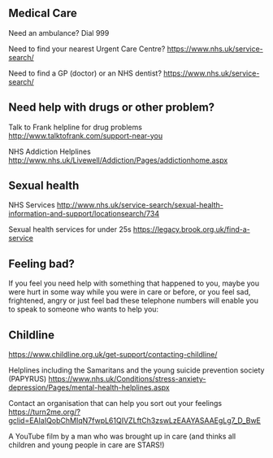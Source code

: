 ## Medical Care

Need an ambulance?  Dial 999

Need to find your nearest Urgent Care Centre?
https://www.nhs.uk/service-search/

Need to find a GP (doctor) or an NHS dentist?
https://www.nhs.uk/service-search/

## Need help with drugs or other problem?

Talk to Frank helpline for drug problems
   http://www.talktofrank.com/support-near-you

NHS Addiction Helplines
  http://www.nhs.uk/Livewell/Addiction/Pages/addictionhome.aspx

## Sexual health

NHS Services
    http://www.nhs.uk/service-search/sexual-health-information-and-support/locationsearch/734

Sexual health services for under 25s
     https://legacy.brook.org.uk/find-a-service

## Feeling bad?

If you feel you need help with something that happened to you, maybe you were hurt in some way while you were in care or before, or you feel sad, frightened, angry or just feel bad these telephone numbers will enable you to speak to someone who wants to help you:

## Childline
https://www.childline.org.uk/get-support/contacting-childline/

Helplines including the Samaritans and the young suicide prevention society (PAPYRUS)
https://www.nhs.uk/Conditions/stress-anxiety-depression/Pages/mental-health-helplines.aspx

Contact an organisation that can help you sort out your feelings
https://turn2me.org/?gclid=EAIaIQobChMIqN7fwpL61QIVZLftCh3zswLzEAAYASAAEgLg7_D_BwE

A YouTube film by a man who was brought up in care (and thinks all children and young people in care are STARS!)
